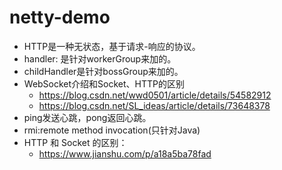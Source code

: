 # netty-demo

- HTTP是一种无状态，基于请求-响应的协议。
- handler: 是针对workerGroup来加的。
- childHandler是针对bossGroup来加的。
- WebSocket介绍和Socket、HTTP的区别
    - https://blog.csdn.net/wwd0501/article/details/54582912
    - https://blog.csdn.net/SL_ideas/article/details/73648378
- ping发送心跳，pong返回心跳。
- rmi:remote method invocation(只针对Java)
- HTTP 和 Socket 的区别：
    - https://www.jianshu.com/p/a18a5ba78fad
    
